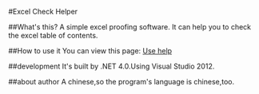 #Excel Check Helper


##What's this?
A simple excel proofing software.
It can help you to check the excel table of contents.


##How to use it
You can view this page: [Use help](http://cuican.name/?page_id=293)


##development
It's built by .NET 4.0.Using Visual Studio 2012.

##about author
A chinese,so the program's language is chinese,too.